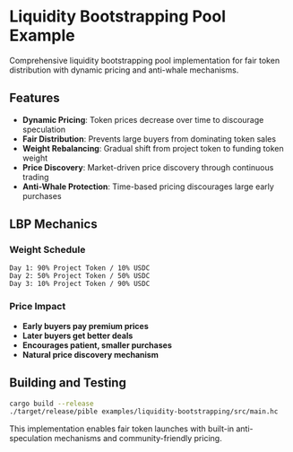 # Liquidity Bootstrapping Pool Example

Comprehensive liquidity bootstrapping pool implementation for fair token distribution with dynamic pricing and anti-whale mechanisms.

## Features

- **Dynamic Pricing**: Token prices decrease over time to discourage speculation
- **Fair Distribution**: Prevents large buyers from dominating token sales
- **Weight Rebalancing**: Gradual shift from project token to funding token weight
- **Price Discovery**: Market-driven price discovery through continuous trading
- **Anti-Whale Protection**: Time-based pricing discourages large early purchases

## LBP Mechanics

### Weight Schedule
```
Day 1: 90% Project Token / 10% USDC
Day 2: 50% Project Token / 50% USDC  
Day 3: 10% Project Token / 90% USDC
```

### Price Impact
- **Early buyers pay premium prices**
- **Later buyers get better deals**
- **Encourages patient, smaller purchases**
- **Natural price discovery mechanism**

## Building and Testing

```bash
cargo build --release
./target/release/pible examples/liquidity-bootstrapping/src/main.hc
```

This implementation enables fair token launches with built-in anti-speculation mechanisms and community-friendly pricing.